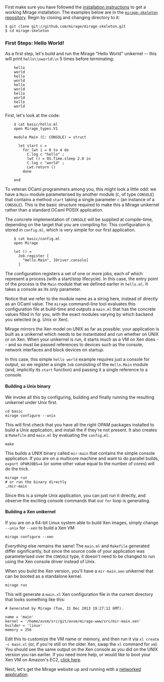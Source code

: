 First make sure you have followed the [installation
instructions](/wiki/install) to get a working Mirage installation.  The
examples below are in the [`mirage-skeleton` repository](http://github.com/mirage/mirage-skeleton). Begin by cloning 
and changing directory to it:

```
$ git clone git://github.com/mirage/mirage-skeleton.git
$ cd mirage-skeleton
```

### First Steps: Hello World!

As a first step, let's build and run the Mirage "Hello World" unikernel -- this
will print `hello\\nworld\\n` 5 times before terminating:

```
    hello
    world
    hello
    world
    hello
    world
    hello
    world
    hello
    world
```

First, let's look at the code:

```
    $ cat basic/hello.ml
    open Mirage_types.V1

    module Main (C: CONSOLE) = struct

      let start c =
        for_lwt i = 0 to 4 do
          C.log c "hello" ;
          lwt () = OS.Time.sleep 2.0 in
          C.log c "world" ;
          Lwt.return ()
        done

    end
```

To veteran OCaml programmers among you, this might look a little odd: we have a
`Main` module parameterised by another module (`C`, of type `CONSOLE`) that
contains a method `start` taking a single parameter `c` (an instance of a
`CONSOLE`). This is the basic structure required to make this a Mirage
unikernel rather than a standard OCaml POSIX application.

The concrete implementation of `CONSOLE` will be supplied at compile-time,
depending on the target that you are compiling for.  This configuration is
stored in `config.ml`, which is very simple for our first application.

```
    $ cat basic/config.ml
    open Mirage

    let () =
      Job.register [
        "Hello.Main", [Driver.console]
      ]
```

The configuration registers a set of one or more jobs, each of which represent a
process (with a start/stop lifecycle).  In this case, the entry point of the process
is the `Main` module that we defined earlier in `hello.ml`.  It takes a console
as its only parameter.

Notice that we refer to the module name as a string here, instead of directly
as an OCaml value.  The `mirage` command-line tool evaluates this configuration
file at build-time and outputs a `main.ml` that has the concrete values filled in
for you, with the exact modules varying by which backend you selected (e.g. Unix or
Xen).

Mirage mirrors the Xen model on UNIX as far as possible: your application is
built as a unikernel which needs to be instantiated and run whether on UNIX or
on Xen. When your unikernel is run, it starts much as a VM on Xen does -- and
so must be passed references to devices such as the console, network interfaces
and block devices on startup.

In this case, this simple `hello world` example requires just a console for
output, so we register a single `Job` consisting of the `Hello.Main` module
(and, implicitly its `start` function) and passing it a single reference to a
console.

#### Building a Unix binary

We invoke all this by configuring, building and finally running the resulting
unikernel under Unix first.


```
cd basic
mirage configure --unix
```

This will first check that you have all the right OPAM packages installed
to build a Unix application, and install the if they're not present.
It also creates a `Makefile` and `main.ml` by evaluating the `config.ml`.

```
make
```

This builds a UNIX binary called `mir-main` that contains the simple console
application.  If you are on a multicore machine and want to do parallel
builds, `export OPAMJOBS=4` (or some other value equal to the number of
cores) will do the trick.

```
mirage run
# or run the binary directly
./mir-main
```

Since this is a simple Unix application, you can just run it directly, and
observe the exciting console commands that our `for` loop is generating.

#### Building a Xen unikernel

If you are on a 64-bit Linux system able to build Xen images, simply change
`--unix` for `--xen` to build a Xen VM:

```
mirage configure --xen
```

*Everything* else remains the same!  The `main.ml` and `Makefile` generated
differ significantly, but since the source code of your application was 
parameterised over the `CONSOLE` type, it doesn't need to be changed to run
using the Xen console driver instead of Unix.

When you build the Xen version, you'll have a `mir-main.xen` unikernel that
can be booted as a standalone kernel.

```
mirage run
```

This will generate a `main.xl` Xen configuration file in the current
directory that looks something like this:

```
# Generated by Mirage (Tue, 31 Dec 2013 19:27:12 GMT).

name = 'main'
kernel = '/home/avsm/src/git/avsm/mirage-www/src/mir-main.xen'
builder = 'linux'
memory = 256
```

Edit this to customize the VM name or memory, and then run it via `xl create -c
main.xl` (or, if you're still on the older Xen, swap the `xl` command for
`xm`).  You should see the same output on the Xen console as you did on the
UNIX version you ran earlier. If you need more help, or would like to boot your
Xen VM on Amazon's EC2, [click here](/wiki/xen-boot).

Next, let's get the Mirage website up and running with a [networked application](/wiki/mirage-www).
